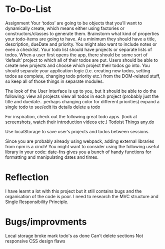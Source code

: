 # To-Do-List

Assignment
Your ‘todos’ are going to be objects that you’ll want to dynamically create, which means either using factories or constructors/classes to generate them.
Brainstorm what kind of properties your todo-items are going to have. At a minimum they should have a title, description, dueDate and priority. You might also want to include notes or even a checklist.
Your todo list should have projects or separate lists of todos. When a user first opens the app, there should be some sort of ‘default’ project to which all of their todos are put. Users should be able to create new projects and choose which project their todos go into.
You should separate your application logic (i.e. creating new todos, setting todos as complete, changing todo priority etc.) from the DOM-related stuff, so keep all of those things in separate modules.

The look of the User Interface is up to you, but it should be able to do the following:
view all projects
view all todos in each project (probably just the title and duedate.. perhaps changing color for different priorities)
expand a single todo to see/edit its details
delete a todo

For inspiration, check out the following great todo apps. (look at screenshots, watch their introduction videos etc.)
Todoist
Things
any.do

Use localStorage to save user’s projects and todos between sessions.

Since you are probably already using webpack, adding external libraries from npm is a cinch! You might want to consider using the following useful library in your code:
date-fns gives you a bunch of handy functions for formatting and manipulating dates and times.

# Reflection

I have learnt a lot with this project but it still contains bugs and the organisation of the code is poor. I need to research the MVC structure and Single Responsibility Principle.

# Bugs/improvments
Local storage broke mark todo's as done
Can't delete sections
Not responsive
CSS design flaws

